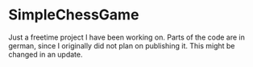 # SimpleChessGame
Just a freetime project I have been working on. Parts of the code are in german, since I originally did not plan on publishing it. This might be changed in an update.
